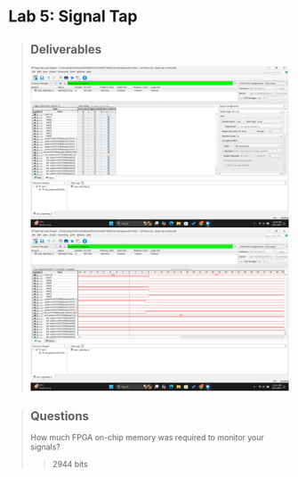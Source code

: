 # Lab 5: Signal Tap

> ## Deliverables
>
> ![config](assets/signaltap-config.png)
> ![waveform signaltap](assets/signaltap-wave.png)


> ## Questions
>
> How much FPGA on-chip memory was required to monitor your signals?
>
>> 2944 bits
>
